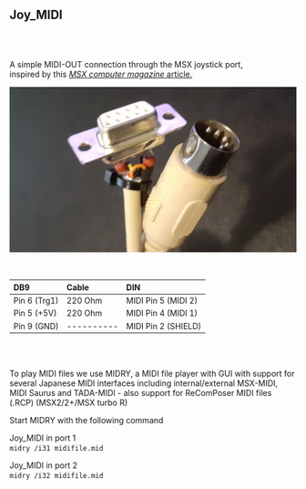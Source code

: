 ## Joy_MIDI  

<br>
<br>

A simple MIDI-OUT connection through the MSX joystick port,  
inspired by this [*MSX computer magazine* article.](https://www.msxcomputermagazine.nl/mccm/millennium/milc/hardware/topic_0.htm)  

![Circuit-Designer.](https://raw.githubusercontent.com/LarsThe18Th/Small-Projects/refs/heads/master/MSX/Hardware/Joy_MIDI/Joy_MIDI.jpg)

<br>

| DB9 | Cable | DIN |  
| :---------- | :--------- | :------------------ |
| Pin 6 (Trg1)| 220 Ohm    | MIDI Pin 5 (MIDI 2) | 
| Pin 5 (+5V) | 220 Ohm    | MIDI Pin 4 (MIDI 1) | 
| Pin 9 (GND) | ---------- | MIDI Pin 2 (SHIELD) |  

<br>
<br>

To play MIDI files we use MIDRY, a MIDI file player with GUI with support for several Japanese MIDI interfaces including internal/external MSX-MIDI, MIDI Saurus and TADA-MIDI - also support for ReComPoser MIDI files (.RCP) (MSX2/2+/MSX turbo R)  

Start MIDRY with the following command  
 
Joy_MIDI in port 1  
```midry /i31 midifile.mid```

Joy_MIDI in port 2  
```midry /i32 midifile.mid```


